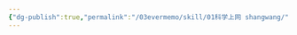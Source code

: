 ```yaml
---
{"dg-publish":true,"permalink":"/03evermemo/skill/01科学上网 shangwang/","dgPassFrontmatter":true}
---
```





